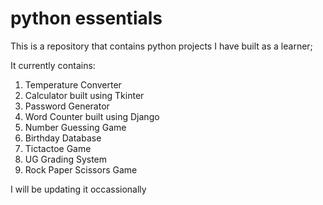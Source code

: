 # python essentials
This is a repository that contains python projects I have built as a learner;

It currently contains:
1. Temperature Converter
2. Calculator built using Tkinter
3. Password Generator
4. Word Counter built using Django
5. Number Guessing Game
6. Birthday Database
7. Tictactoe Game
8. UG Grading System
9. Rock Paper Scissors Game


I will be updating it occassionally

